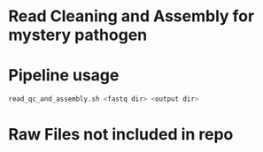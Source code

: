 # Read Cleaning and Assembly for mystery pathogen

# Pipeline usage

```bash
read_qc_and_assembly.sh <fastq dir> <output dir>
```

# Raw Files not included in repo

